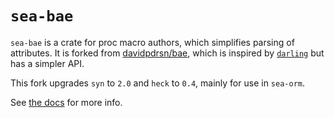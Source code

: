 # `sea-bae`

`sea-bae` is a crate for proc macro authors, which simplifies parsing of attributes. It is forked from [davidpdrsn/bae](https://github.com/davidpdrsn/bae), which is inspired by [`darling`](https://crates.io/crates/darling) but has a simpler API.

This fork upgrades `syn` to `2.0` and `heck` to `0.4`, mainly for use in `sea-orm`.

See [the docs](https://docs.rs/sea-bae) for more info.
